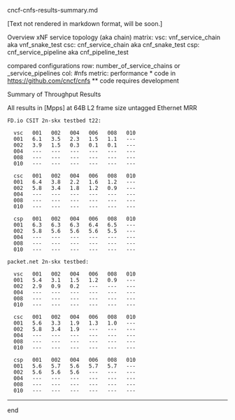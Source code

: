cncf-cnfs-results-summary.md

[Text not rendered in markdown format, will be soon.]

Overview
  xNF service topology (aka chain) matrix:
    vsc: vnf_service_chain aka vnf_snake_test
    csc: cnf_service_chain aka cnf_snake_test
    csp: cnf_service_pipeline aka cnf_pipeline_test

  compared configurations
    row: number_of_service_chains or _service_pipelines
    col: #nfs
    metric: performance
    * code in https://github.com/cncf/cnfs
    ** code requires development

Summary of Throughput Results

  All results in [Mpps] at 64B L2 frame size untagged Ethernet MRR

    FD.io CSIT 2n-skx testbed t22:

      vsc   001   002   004   006   008   010
      001   6.1   3.5   2.3   1.5   1.1   ---
      002   3.9   1.5   0.3   0.1   0.1   ---
      004   ---   ---   ---   ---   ---   ---
      008   ---   ---   ---   ---   ---   ---
      010   ---   ---   ---   ---   ---   ---

      csc   001   002   004   006   008   010
      001   6.4   3.8   2.2   1.6   1.2   ---
      002   5.8   3.4   1.8   1.2   0.9   ---
      004   ---   ---   ---   ---   ---   ---
      008   ---   ---   ---   ---   ---   ---
      010   ---   ---   ---   ---   ---   ---

      csp   001   002   004   006   008   010
      001   6.3   6.3   6.3   6.4   6.5   ---
      002   5.8   5.6   5.6   5.6   5.5   ---
      004   ---   ---   ---   ---   ---   ---
      008   ---   ---   ---   ---   ---   ---
      010   ---   ---   ---   ---   ---   ---

    packet.net 2n-skx testbed:

      vsc   001   002   004   006   008   010
      001   5.4   3.1   1.5   1.2   0.9   ---
      002   2.9   0.9   0.2   ---   ---   ---
      004   ---   ---   ---   ---   ---   ---
      008   ---   ---   ---   ---   ---   ---
      010   ---   ---   ---   ---   ---   ---

      csc   001   002   004   006   008   010
      001   5.6   3.3   1.9   1.3   1.0   ---
      002   5.8   3.4   1.9   ---   ---   ---
      004   ---   ---   ---   ---   ---   ---
      008   ---   ---   ---   ---   ---   ---
      010   ---   ---   ---   ---   ---   ---

      csp   001   002   004   006   008   010
      001   5.6   5.7   5.6   5.7   5.7   ---
      002   5.6   5.6   5.6   ---   ---   ---
      004   ---   ---   ---   ---   ---   ---
      008   ---   ---   ---   ---   ---   ---
      010   ---   ---   ---   ---   ---   ---

---
end
